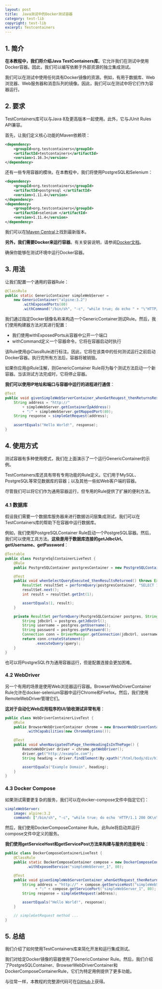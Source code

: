```yaml
---
layout: post
title:  Java测试中的Docker测试容器
category: test-lib
copyright: test-lib
excerpt: Testcontainers
---
```


## 1. 简介

**在本教程中，我们将介绍Java TestContainers库**。它允许我们在测试中使用Docker容器。因此，我们可以编写依赖于外部资源的独立集成测试。

我们可以在测试中使用任何具有Docker镜像的资源。例如，有用于数据库、Web浏览器、Web服务器和消息队列的镜像。因此，我们可以在测试中将它们作为容器运行。

## 2. 要求

TestContainers库可以与Java 8及更高版本一起使用。此外，它与JUnit Rules API兼容。

首先，让我们定义核心功能的Maven依赖项：

```xml
<dependency>
    <groupId>org.testcontainers</groupId>
    <artifactId>testcontainers</artifactId>
    <version>1.16.3</version>
</dependency>
```

还有一些专用容器的模块。在本教程中，我们将使用PostgreSQL和Selenium：

```xml
<dependency>
    <groupId>org.testcontainers</groupId>
    <artifactId>postgresql </artifactId>
    <version>1.11.4</version>
</dependency>
<dependency>
    <groupId>org.testcontainers</groupId>
    <artifactId>selenium </artifactId>
    <version>1.11.4</version>
</dependency>
```

我们可以在[Maven Central](https://central.sonatype.com/artifact/org.testcontainers/testcontainers/1.17.6)上找到最新版本。

**另外，我们需要Docker来运行容器**。有关安装说明，请参阅[Docker文档](https://docs.docker.com/install/)。

确保你能够在测试环境中运行Docker容器。

## 3. 用法

让我们配置一个通用的容器Rule：

```java
@ClassRule
public static GenericContainer simpleWebServer =
    new GenericContainer("alpine:3.2")
        .withExposedPorts(80)
        .withCommand("/bin/sh", "-c", "while true; do echo " + "\"HTTP/1.1 200 OK\n\nHello World!\" | nc -l -p 80; done");
```

我们通过指定Docker镜像名称来构造一个GenericContainer测试Rule。然后，我们使用构建器方法对其进行配置：

-   我们使用withExposedPorts从容器中公开一个端口
-   withCommand定义一个容器命令，它将在容器启动时执行

该Rule使用@ClassRule进行标注。因此，它将在该类中的任何测试运行之前启动Docker容器。执行完所有方法后，容器将被销毁。

如果你应用@Rule注解，则GenericContainer Rule将为每个测试方法启动一个新容器。当该测试方法完成时，它将停止容器。

**我们可以使用IP地址和端口与容器中运行的进程进行通信**：

```java
@Test
public void givenSimpleWebServerContainer_whenGetReuqest_thenReturnsResponse() throws Exception {
	String address = "http://"
	    + simpleWebServer.getContainerIpAddress()
	    + ":" + simpleWebServer.getMappedPort(80);
	String response = simpleGetRequest(address);
    
	assertEquals("Hello World!", response);
}
```

## 4. 使用方式

测试容器有多种使用模式，我们在上面演示了一个运行GenericContainer的示例。

TestContainers库还具有带有专用功能的Rule定义。它们用于MySQL、PostgreSQL等常见数据库的容器；以及其他一些如Web客户端的容器。

尽管我们可以将它们作为通用容器运行，但专用的Rule提供了扩展的便利方法。

### 4.1 数据库

假设我们需要一个数据库服务器来进行数据访问层集成测试，我们可以在TestContainers库的帮助下在容器中运行数据库。

例如，我们使用PostgreSQLContainer Rule启动一个PostgreSQL容器。然后，我们可以使用工具方法。**这些是用于数据库连接的getJdbcUrl、getUsername、getPassword**：

```java
@Testable
public class PostgreSqlContainerLiveTest {
    @Rule
    public PostgreSQLContainer postgresContainer = new PostgreSQLContainer();

    @Test
    public void whenSelectQueryExecuted_thenResultsReturned() throws Exception {
        ResultSet resultSet = performQuery(postgresContainer, "SELECT 1");
        resultSet.next();
        int result = resultSet.getInt(1);

        assertEquals(1, result);
    }

    private ResultSet performQuery(PostgreSQLContainer postgres, String query) throws SQLException {
        String jdbcUrl = postgres.getJdbcUrl();
        String username = postgres.getUsername();
        String password = postgres.getPassword();
        Connection conn = DriverManager.getConnection(jdbcUrl, username, password);
        return conn.createStatement()
              .executeQuery(query);
    }
}
```

也可以将PostgreSQL作为通用容器运行，但是配置连接会更加困难。

### 4.2 WebDriver

另一个有用的场景是使用Web浏览器运行容器。BrowserWebDriverContainer Rule允许在docker-selenium容器中运行Chrome和Firefox。然后，我们使用RemoteWebDriver管理它们。 

**这对于自动化Web应用程序的UI/验收测试非常有用**：

```java
public class WebDriverContainerLiveTest {
    @Rule
    public BrowserWebDriverContainer chrome = new BrowserWebDriverContainer()
          .withCapabilities(new ChromeOptions());

    @Test
    public void whenNavigatedToPage_thenHeadingIsInThePage() {
        RemoteWebDriver driver = chrome.getWebDriver();
        driver.get("http://example.com");
        String heading = driver.findElement(By.xpath("/html/body/div/h1")).getText();

        assertEquals("Example Domain", heading);
    }
}
```

### 4.3 Docker Compose

如果测试需要更复杂的服务，我们可以在docker-compose文件中指定它们：

```yaml
simpleWebServer:
    image: alpine:3.2
    command: ["/bin/sh", "-c", "while true; do echo 'HTTP/1.1 200 OK\n\nHello World!' | nc -l -p 80; done"]
```

然后，我们使用DockerComposeContainer Rule。此Rule将启动并运行compose文件中定义的服务。

**我们使用getServiceHost和getServicePost方法来构建与服务的连接地址**：

```java
public class DockerComposeContainerLiveTest {
    @ClassRule
    public static DockerComposeContainer compose = new DockerComposeContainer(new File("src/test/resources/test-compose.yml"))
          .withExposedService("simpleWebServer_1", 80);

    @Test
    public void givenSimpleWebServerContainer_whenGetRequest_thenReturnsResponse() throws Exception {
        String address = "http://" + compose.getServiceHost("simpleWebServer_1", 80)
              + ":" + compose.getServicePort("simpleWebServer_1", 80);
        String response = simpleGetRequest(address);

        assertEquals("Hello World!", response);
    }

    // simpleGetRequest method ...
}
```

## 5. 总结

我们介绍了如何使用TestContainers库来简化开发和运行集成测试。

我们对给定Docker镜像的容器使用了GenericContainer Rule。然后，我们介绍了PostgreSQLContainer、BrowserWebDriverContainer和DockerComposeContainerRule，它们为特定用例提供了更多功能。

与往常一样，本教程的完整源代码可在[GitHub](https://github.com/tuyucheng7/taketoday-tutorial4j/tree/master/software.test/test-containers)上获得。